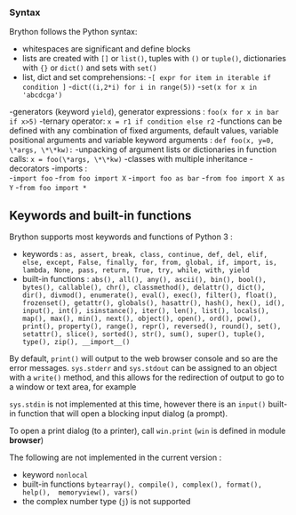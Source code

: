### Syntax

Brython follows the Python syntax:

- whitespaces are significant and define blocks
- lists are created with `[]` or `list()`, tuples with `()` or `tuple()`, dictionaries with `{}` or `dict()` and sets with `set()`
- list, dict and set comprehensions:
 -`[ expr for item in iterable if condition ]`
 -`dict((i,2*i) for i in range(5))`
 -`set(x for x in 'abcdcga')`

-generators (keyword `yield`), generator expressions : `foo(x for x in bar if x>5)`
-ternary operator: `x = r1 if condition else r2`
-functions can be defined with any combination of fixed arguments, default values, variable positional arguments 
 and variable keyword arguments : `def foo(x, y=0, \*args, \*\*kw):`
-unpacking of argument lists or dictionaries in function calls: `x = foo(\*args, \*\*kw)`
-classes with multiple inheritance
-decorators
-imports :  
 -`import foo`
 -`from foo import X`
 -`import foo as bar`
 -`from foo import X as Y`
 -`from foo import *`

## Keywords and built-in functions

Brython supports most keywords and functions of Python 3 :
- keywords : `as, assert, break, class, continue, def, del, elif, else, except, False, finally, for, from, global, if, import, is, lambda, None, pass, return, True, try, while, with, yield`
- built-in functions : `abs(), all(), any(), ascii(), bin(), bool(), bytes(), callable(), chr(), classmethod(), delattr(), dict(), dir(), divmod(), enumerate(), eval(), exec(), filter(), float(), frozenset(), getattr(), globals(), hasattr(), hash(), hex(), id(), input(), int(), isinstance(), iter(), len(), list(), locals(), map(), max(), min(), next(), object(), open(), ord(), pow(), print(), property(), range(), repr(), reversed(), round(), set(), setattr(), slice(), sorted(), str(), sum(), super(), tuple(), type(), zip(), __import__()`

By default, `print()` will output to the web browser console and so are the error messages. `sys.stderr` and `sys.stdout` can be assigned to an object with a `write()` method, and this allows for the redirection of output to go to a window or text area, for example

`sys.stdin` is not implemented at this time, however there is an `input()` built-in function that will open a blocking input dialog (a prompt).

To open a print dialog (to a printer), call `win.print` (`win` is defined in module **browser**)

The following are not implemented in the current version : 

- keyword `nonlocal`
- built-in functions `bytearray(), compile(), complex(), format(), help(),  memoryview(), vars()`
- the complex number type (`j`) is not supported


